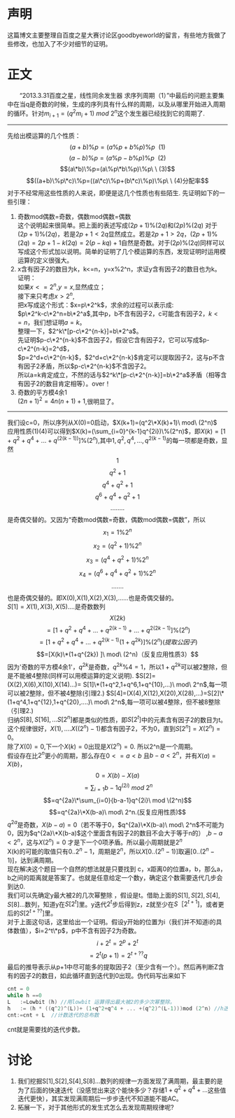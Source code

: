 # 声明
这篇博文主要整理自百度之星大赛讨论区goodbyeworld的留言，有些地方我做了些修改，也加入了不少对细节的证明。
# 正文  
　　“2013.3.31百度之星，线性同余发生器 求序列周期（1）”中最后的问题主要集中在当q是奇数的时候，生成的序列具有什么样的周期，以及从哪里开始进入周期的循环。针对$m_{i+1}=(q^2m_i+1)\ mod\ 2^n$这个发生器已经找到它的周期了.  
*****
先给出模运算的几个性质：  
$$(a+b)\%p=(a\%p+b\%p)\%p\ \ (1)$$
$$(a-b)\%p=(a\%p-b\% p)\%p\ \ (2)$$
$$(a\*b)\%p=(a\%p\*b\%p)\%p\ \ (3)$$
$$((a+b)\%p\*c)\%p=((a\*c)\%p+(b\*c)\%p)\%p\ \ (4)分配率$$
对于不经常用这些性质的人来说，即便是这几个性质也有些陌生. 先证明如下的一些引理：  
1. 奇数mod偶数=奇数，偶数mod偶数=偶数  
这个说明起来很简单。把上面的表述写成$(2p+1)\%(2q$)和$(2p)\%(2q)$
对于$(2p+1)\%(2q)$，若是$2p+1<2q$显然成立。若是$2p+1>2q$，$(2p+1)\%(2q)=2p+1-k(2q)=2(p-kq)+1$自然是奇数。对于$(2p)\%(2q)$同样可以写成这个形式加以说明。简单的证明了几个模运算的东西，发现证明时运用模运算的定义很强大。  
2. x含有因子2的数目为k，k<=n，y=x%2^n，求证y含有因子2的数目也为k。  
证明：  
如果$x<=2^n$,$y=x$,显然成立；  
接下来只考虑$x>2^n$,  
把x写成这个形式：$x=p\*2^k$，求余的过程可以表示成:  
$p\*2^k-c\*2^n=b\*2^a$,其中p，b不含有因子2，c可能含有因子2，$k<=n$，我们想证明$a=k$。  
整理一下，$2^k\*[p-c\*2^{n-k}]=b\*2^a$。  
先证明$p-c\*2^{n-k}$不含因子2，假设它含有因子2，它可以写成$p-c\*2^{n-k}=2^d$，  
$p=2^d+c\*2^{n-k}$，$2^d+c\*2^{n-k}$肯定可以提取因子2，这与p不含有因子2矛盾，所以$p-c\*2^{n-k}$不含因子2。  
所以a=k肯定成立，不然的话与$2^k\*[p-c\*2^{n-k}]=b\*2^a$矛盾（相等含有因子2的数目肯定相等）。over！  
3. 奇数的平方模4余1  
$(2n+1)^2=4n(n+1)+1$,很明显了。
******
我们设c=0，所以序列从X(0)=0启动，$X(k+1)=(q^2\*X(k)+1)\ mod\ (2^n)$  
应用性质(1)(4)可以得到$X(k)=(\sum_{i=0}^{k-1}q^{2i})\%(2^n)$，即$X(k)=[1+q^2+q^4+...+q^(2(k-1))]\%(2^n)$,其中$1,q^2,q^4,...,q^{2(k-1)}$的每一项都是奇数，显然  
$$1$$
$$q^2+1$$
$$q^4+q^2+1$$
$$q^6+q^4+q^2+1$$
$$.... ....$$
是奇偶交替的。又因为“奇数mod偶数=奇数，偶数mod偶数=偶数”，所以  
$$x_1=1\%2^n$$
$$x_2=(q^2+1)\%2^n$$
$$x_3=(q^4+q^2+1)\%2^n$$
$$x_4=(q^6+q^4+q^2+1)\%2^n$$
$$... ....$$
也是奇偶交替的。即X(0),X(1),X(2),X(3),......也是奇偶交替的。  
$S[1]={X(1),X(3),X(5)....}$是奇数数列  
$$X(2k)$$
$$=[1+q^2+q^4+...+q^{2(k-1)}+...+q^{2(2k-1)}]\%(2^n)$$
$$=[1+q^2+q^4+...+q^{2(k-1)}(1+q^{2k})]\%(2^n)  (提取公因子)$$
$$=[X(k)\*(1+q^{2k}) ]\ mod\ (2^n)（反复应用性质3）$$
因为'奇数的平方模4余1'，$q^{2k}$是奇数，$q^{2k}\%4=1$，所以$1+q^{2k}$可以被2整除，但是不能被4整除(同样可以用模运算的定义说明). $S[2]=(X(2),X(6),X(10),X(14)...)= S[1]\*(1+q^2,1+q^6,1+q^{10},...)\ mod\ 2^n$,每一项可以被2整除，但不被4整除(引理2.) $S[4]=(X(4),X(12),X(20),X(28),...)=S[2]\*(1+q^4,1+q^{12},1+q^{20},....)\ mod\ 2^n$,每一项可以被4整除，但不被8整除  （引理2.)  
归纳$S[8],S[16],...S[2^n]$都是类似的性质，即$S[2^t]$中的元素含有因子2的数目为t。这个规律很好，$X(1),....X((2^n)-1)$都含有因子2，不为0，直到$S[2^n]={X(2^n)}=0$。  
除了$X(0)=0$,下一个$X(k)=0$出现是$X(2^n)=0$. 所以2^n是一个周期。  
假设存在比$2^n$更小的周期，那么存在$0<=a<b$ 且$b-a<2^n$，并有$X(a)=X(b)$，
$$0=X(b)-X(a)$$
$$=\sum_{i=1}{b-1}q^(2i)\ mod\ 2^n$$
$$=q^{2a}\*\sum_{i=0}{b-a-1}q^{2i}\ mod \(2^n)$$
$$=q^{2a}\*X(b-a)\ mod\ 2^n.(反复应用性质)$$
$q^{2a}$是奇数，$X(b-a)=0$（若不等于0，$q^{2a}\*X(b-a)\ mod\ 2^n$不可能为0，因为$q^{2a}\*X(b-a)$这个里面含有因子2的数目不会大于等于n的） ,$b-a<2^n$，这与$X(2^n)=0$ 才是下一个0项矛盾。所以最小周期就是$2^n$  
X(k)的可能的取值只有$0..2^n-1$，周期是$2^n$，所以$X[0..(2^n-1)]$取遍$[0..(2^n-1)]$，达到满周期。  
现在解决这个题目一个自然的想法就是只要找到 c，x距离0的位置a，b，那么a，b之间的距离就是答案了。也就是任意给定一个数y，确定这个数需要迭代几步会到达0.  
我们可以先确定y最大被2的几次幂整除 ，假设是t。借助上面的$S[1],S[2],S[4],S[8]...$数列，知道y在$S[2^t]$里。y迭代$2^t$步后得到z，z就至少在$S［2^{t+1}]$，或者更后的$S[2^{t+??}]$里。  
对于上面这句话，这里给出一个证明。假设y开始的位置为i（我们并不知道i的具体数值），$i=2^t\*p$，p中不含有因子2为奇数。
$$i+2^t=2^p+2^t$$
$$=2^t(p+1)=2^{t+??}q$$
最后的推导表示从p+1中尽可能多的提取因子2（至少含有一个）。然后再判断Z含有的因子2的数目，如此循环直到迭代到0出现。伪代码写出来如下  
```c
cnt = 0
while h ==0
L   :=Lowbit (h) //用lowbit 运算得出最大被2的多少次幂整除。
h   := (h * ((q^2)^(L))+ (1+q^2+q^4 + ... +(q^2)^(L-1)))mod (2^n) //h迭代L步，需要倍增快速计算
cnt:=cnt + L  //计数迭代的总布数
```
cnt就是需要找的迭代步数。  
# 讨论  
1. 我们挖掘S[1],S[2],S[4],S[8]...数列的规律一方面发现了满周期，最主要的是为了后面的快速迭代（没感觉出来这个能快多少？存储$1+q^2+q^4+...$这些值 迭代更快），其实发现满周期后一步步迭代不知道能不能AC。  
2. 拓展一下，对于其他形式的发生式怎么去发现周期规律呢?
